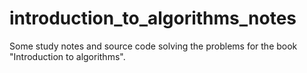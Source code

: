 introduction_to_algorithms_notes
================================

Some study notes and source code solving the problems for the book "Introduction to algorithms".